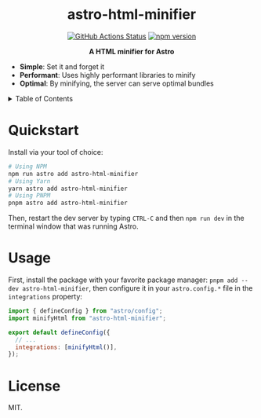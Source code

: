<h1 align="center">astro-html-minifier</h1>
<p align="center">
    <a href="https://github.com/sondr3/astro-html-minifier/actions"><img alt="GitHub Actions Status" src="https://github.com/sondr3/astro-html-minifier/workflows/pipeline/badge.svg" /></a>
    <a href="https://www.npmjs.com/package/astro-html-minifier"><img src="https://img.shields.io/npm/v/astro-html-minifier" alt="npm version"></a>
</p>

<p align="center">
    <b>A HTML minifier for Astro</b>
</p>

- **Simple**: Set it and forget it
- **Performant**: Uses highly performant libraries to minify
- **Optimal**: By minifying, the server can serve optimal bundles

<details>
<summary>Table of Contents</summary>
<br />

## Table of Contents

- [Quickstart](#quickstart)
- [Usage](#usage)
- [License](#license)
</details>

# Quickstart

Install via your tool of choice:

```sh
# Using NPM
npm run astro add astro-html-minifier
# Using Yarn
yarn astro add astro-html-minifier
# Using PNPM
pnpm astro add astro-html-minifier
```

Then, restart the dev server by typing `CTRL-C` and then `npm run dev` in the terminal window that was running Astro.

# Usage

First, install the package with your favorite package manager: `pnpm add --dev astro-html-minifier`,
then configure it in your `astro.config.*` file in the `integrations` property:

```js
import { defineConfig } from "astro/config";
import minifyHtml from "astro-html-minifier";

export default defineConfig({
  // ...
  integrations: [minifyHtml()],
});
```

# License

MIT.
